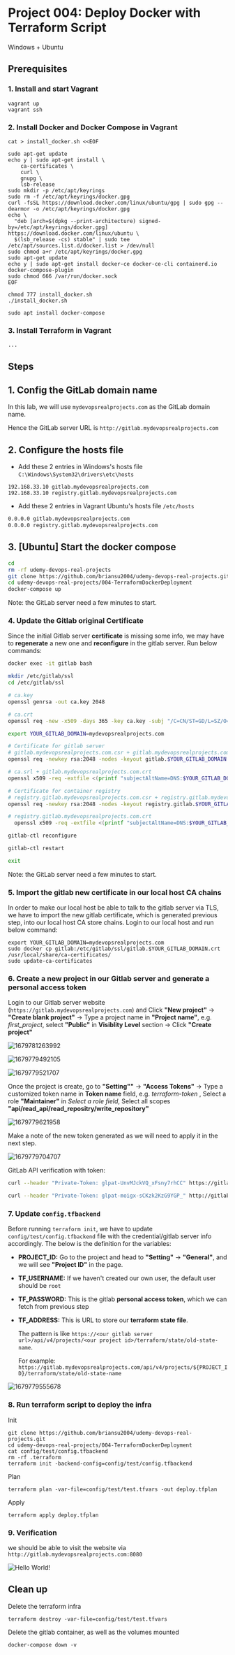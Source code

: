 # Project 004: Deploy Docker with Terraform Script

Windows + Ubuntu

## Prerequisites

### 1. Install and start Vagrant

```dos
vagrant up 
vagrant ssh
```

### 2. Install Docker and Docker Compose in Vagrant

```dos
cat > install_docker.sh <<EOF

sudo apt-get update
echo y | sudo apt-get install \
    ca-certificates \
    curl \
    gnupg \
    lsb-release
sudo mkdir -p /etc/apt/keyrings
sudo rm -f /etc/apt/keyrings/docker.gpg
curl -fsSL https://download.docker.com/linux/ubuntu/gpg | sudo gpg --dearmor -o /etc/apt/keyrings/docker.gpg
echo \
  "deb [arch=$(dpkg --print-architecture) signed-by=/etc/apt/keyrings/docker.gpg] https://download.docker.com/linux/ubuntu \
  $(lsb_release -cs) stable" | sudo tee /etc/apt/sources.list.d/docker.list > /dev/null
sudo chmod a+r /etc/apt/keyrings/docker.gpg
sudo apt-get update
echo y | sudo apt-get install docker-ce docker-ce-cli containerd.io docker-compose-plugin
sudo chmod 666 /var/run/docker.sock
EOF

chmod 777 install_docker.sh
./install_docker.sh

sudo apt install docker-compose
```

### 3. Install Terraform in Vagrant

```dos
...
```

## Steps

## 1. Config the GitLab domain name

In this lab, we will use `mydevopsrealprojects.com` as the GitLab domain name.

Hence the GitLab server URL is `http://gitlab.mydevopsrealprojects.com`

## 2. Configure the **hosts** file

- Add these 2 entries in Windows's hosts file `C:\Windows\System32\drivers\etc\hosts`

```dos
192.168.33.10 gitlab.mydevopsrealprojects.com
192.168.33.10 registry.gitlab.mydevopsrealprojects.com
```

- Add these 2 entries in Vagrant Ubuntu's hosts file `/etc/hosts`

```bash
0.0.0.0 gitlab.mydevopsrealprojects.com
0.0.0.0 registry.gitlab.mydevopsrealprojects.com
```

<!--
## 3. Config the root password

```yml
    hostname: 'gitlab.mydevopsrealprojects.com'
    environment:
      GITLAB_ROOT_PASSWORD: "Password2023#"
      EXTERNAL_URL: "http://gitlab.mydevopsrealprojects.com"
      GITLAB_OMNIBUS_CONFIG: |
        gitlab_rails['initial_root_password'] = "Password2023#"
        gitlab_rails['store_initial_root_password'] = true
        gitlab_rails['display_initial_root_password'] = true
```
-->

## 3. [Ubuntu] Start the docker compose

```bash
cd
rm -rf udemy-devops-real-projects
git clone https://github.com/briansu2004/udemy-devops-real-projects.git
cd udemy-devops-real-projects/004-TerraformDockerDeployment
docker-compose up
```

Note: the GitLab server need a few minutes to start.

<!--
### 1. Deploy a gitlab server to store the terraform state file

```dos
git clone https://github.com/briansu2004/udemy-devops-real-projects.git
cd udemy-devops-real-projects/004-TerraformDockerDeployment
docker-compose up
```

> Note: Once the gitlab container is fully up running, we can run below command to retrieve the initial password, if we haven't specified it in the deployment file. The default admin username should be `root`

```dos
sudo docker exec -it gitlab grep 'Password:' /etc/gitlab/initial_root_password
```

### 2. Add the new DNS record in our local hosts file

In our `docker-compose.yaml`, we have defined our gitlab server hostname in `hostname` field. Add it to our local hosts file so that we can use it to git clone the repo from our gitlab server.

```dos
export Your_Local_Host_IP=<Your_Local_Host_IP>
echo "${Your_Local_Host_IP}  gitlab.mydevopsrealprojects.com" | sudo tee -a /etc/hosts
```

e.g.

```dos
echo "${Your_Local_Host_IP}  gitlab.mydevopsrealprojects.com" | sudo tee -a /etc/hosts
```

Then we should be able to access the Gitlab website via `https://mydevopsrealprojects.com`
-->

### 4. Update the Gitlab original Certificate

Since the initial Gitlab server **certificate** is missing some info, we may have to **regenerate** a new one and **reconfigure** in the gitlab server. Run below commands:

```bash
docker exec -it gitlab bash

mkdir /etc/gitlab/ssl
cd /etc/gitlab/ssl

# ca.key
openssl genrsa -out ca.key 2048

# ca.crt
openssl req -new -x509 -days 365 -key ca.key -subj "/C=CN/ST=GD/L=SZ/O=Acme, Inc./CN=Acme Root CA" -out ca.crt

export YOUR_GITLAB_DOMAIN=mydevopsrealprojects.com

# Certificate for gitlab server
# gitlab.mydevopsrealprojects.com.csr + gitlab.mydevopsrealprojects.com.key
openssl req -newkey rsa:2048 -nodes -keyout gitlab.$YOUR_GITLAB_DOMAIN.key -subj "/C=CN/ST=GD/L=SZ/O=Acme, Inc./CN=*.$YOUR_GITLAB_DOMAIN" -out gitlab.$YOUR_GITLAB_DOMAIN.csr

# ca.srl + gitlab.mydevopsrealprojects.com.crt
openssl x509 -req -extfile <(printf "subjectAltName=DNS:$YOUR_GITLAB_DOMAIN,DNS:gitlab.$YOUR_GITLAB_DOMAIN") -days 365 -in gitlab.$YOUR_GITLAB_DOMAIN.csr -CA ca.crt -CAkey ca.key -CAcreateserial -out gitlab.$YOUR_GITLAB_DOMAIN.crt

# Certificate for container registry
# registry.gitlab.mydevopsrealprojects.com.csr + registry.gitlab.mydevopsrealprojects.com.key
openssl req -newkey rsa:2048 -nodes -keyout registry.gitlab.$YOUR_GITLAB_DOMAIN.key -subj "/C=CN/ST=GD/L=SZ/O=Acme, Inc./CN=*.$YOUR_GITLAB_DOMAIN" -out registry.gitlab.$YOUR_GITLAB_DOMAIN.csr

# registry.gitlab.mydevopsrealprojects.com.crt
  openssl x509 -req -extfile <(printf "subjectAltName=DNS:$YOUR_GITLAB_DOMAIN,DNS:gitlab.$YOUR_GITLAB_DOMAIN,DNS:registry.gitlab.$YOUR_GITLAB_DOMAIN") -days 365 -in registry.gitlab.$YOUR_GITLAB_DOMAIN.csr -CA ca.crt -CAkey ca.key -CAcreateserial -out registry.gitlab.$YOUR_GITLAB_DOMAIN.crt

gitlab-ctl reconfigure

gitlab-ctl restart

exit
```

<!--
```bash
root@gitlab:/etc/gitlab/ssl# ls -l
total 36
-rw-r--r-- 1 root root 1285 Mar 25 23:29 ca.crt
-rw------- 1 root root 1675 Mar 25 23:29 ca.key
-rw-r--r-- 1 root root   41 Mar 25 23:30 ca.srl
-rw-r--r-- 1 root root 1289 Mar 25 23:29 gitlab.mydevopsrealprojects.com.crt
-rw-r--r-- 1 root root  997 Mar 25 23:29 gitlab.mydevopsrealprojects.com.csr
-rw------- 1 root root 1704 Mar 25 23:29 gitlab.mydevopsrealprojects.com.key
-rw-r--r-- 1 root root 1346 Mar 25 23:30 registry.gitlab.mydevopsrealprojects.com.crt
-rw-r--r-- 1 root root  997 Mar 25 23:30 registry.gitlab.mydevopsrealprojects.com.csr
-rw------- 1 root root 1704 Mar 25 23:30 registry.gitlab.mydevopsrealprojects.com.key
```
-->

Note: the GitLab server need a few minutes to start.

<!--
Need to restart docker container???

docker restart gitlab
docker compose up

vagrant@vagrant:~/udemy-devops-real-projects/004-TerraformDockerDeployment$ docker ps
CONTAINER ID   IMAGE                     COMMAND             CREATED          STATUS                    PORTS
           NAMES
126b1543f62b   gitlab/gitlab-ce:latest   "/assets/wrapper"   46 minutes ago   Up 46 minutes (healthy)   0.0.0.0:80->80/tcp, :::80->80/tcp, 0.0.0.0:443->443/tcp, :::443->443/tcp, 0.0.0.0:2222->22/tcp, :::2222->22/tcp   gitlab
vagrant@vagrant:~/udemy-devops-real-projects/004-TerraformDockerDeployment$ docker restart
"docker restart" requires at least 1 argument.
See 'docker restart --help'.

Usage:  docker restart [OPTIONS] CONTAINER [CONTAINER...]

Restart one or more containers
vagrant@vagrant:~/udemy-devops-real-projects/004-TerraformDockerDeployment$ docker restart 12
12
-->

### 5. Import the gitlab new certificate in our local host CA chains

In order to make our local host be able to talk to the gitlab server via TLS, we have to import the new gitlab certificate, which is generated previous step, into our local host CA store chains. Login to our local host and run below command:

```dos
export YOUR_GITLAB_DOMAIN=mydevopsrealprojects.com
sudo docker cp gitlab:/etc/gitlab/ssl/gitlab.$YOUR_GITLAB_DOMAIN.crt /usr/local/share/ca-certificates/
sudo update-ca-certificates
```

<!--
```bash
vagrant@vagrant:~/udemy-devops-real-projects/004-TerraformDockerDeployment$ export YOUR_GITLAB_DOMAIN=mydevopsrealprojects.com
vagrant@vagrant:~/udemy-devops-real-projects/004-TerraformDockerDeployment$ sudo docker cp gitlab:/etc/gitlab/ssl/gitlab.$YOUR_GITLAB_DOMAIN.crt /usr/local/share/ca-certificates/
Preparing to copy...
Successfully copied 3.072kB to /usr/local/share/ca-certificates/
vagrant@vagrant:~/udemy-devops-real-projects/004-TerraformDockerDeployment$
vagrant@vagrant:~/udemy-devops-real-projects/004-TerraformDockerDeployment$ sudo update-ca-certificates
Updating certificates in /etc/ssl/certs...
rehash: warning: skipping ca-certificates.crt,it does not contain exactly one certificate or CRL
1 added, 0 removed; done.
Running hooks in /etc/ca-certificates/update.d...
done.
```
-->

### 6. Create a new project in our Gitlab server and generate a personal access token

Login to our Gitlab server website (`https://gitlab.mydevopsrealprojects.com`) and Click **"New project"** -> **"Create blank project"** -> Type a project name in **"Project name"**, e.g. *first_project*, select **"Public"** in **Visiblity Level** section -> Click **"Create project"**

![1679781263992](image/02_Y_Windows_Ubuntu/1679781263992.png)

![1679779492105](image/01_Y_WindowsOnly/1679779492105.png)

![1679779521707](image/01_Y_WindowsOnly/1679779521707.png)

Once the project is create, go to **"Setting""** -> **"Access Tokens"** -> Type a customized token name in **Token name** field, e.g. *terraform-token* , Select a role **"Maintainer"** in *Select a role field*, Select all scopes **"api/read_api/read_repositry/write_repository"**

![1679779621958](image/01_Y_WindowsOnly/1679779621958.png)

Make a note of the new token generated as we will need to apply it in the next step.

![1679779704707](image/01_Y_WindowsOnly/1679779704707.png)

<!-- glpat-moigx-sCKzk2KzG9YGP_ -->

GitLab API verification with token:

```bash
curl --header "Private-Token: glpat-UnvMJckVQ_xFsny7rhCC" https://gitlab.mydevopsrealprojects.com/api/v4/projects

curl --header "Private-Token: glpat-moigx-sCKzk2KzG9YGP_" http://gitlab.mydevopsrealprojects.com/api/v4/projects
```

### 7. Update `config.tfbackend`

Before running `terraform init`, we have to update `config/test/config.tfbackend` file with the credential/gitlab server info accordingly. The below is the definition for the variables:</br>

- **PROJECT_ID:** Go to the project and head to **"Setting"** -> **"General"**, and we will see **"Project ID"** in the page.
- **TF_USERNAME:** If we haven't created our own user, the default user should be `root`
- **TF_PASSWORD:** This is the gitlab **personal access token**, which we can fetch from previous step
- **TF_ADDRESS:** This is URL to store our **terraform state file**.

  The pattern is like `https://<our gitlab server url>/api/v4/projects/<our project id>/terraform/state/old-state-name`.

  For example: `https://gitlab.mydevopsrealprojects.com/api/v4/projects/${PROJECT_ID}/terraform/state/old-state-name`

![1679779555678](image/01_Y_WindowsOnly/1679779555678.png)

### 8. Run terraform script to deploy the infra

<!--
This is a quick and dirty way to clean up Terraform state -

```bash
rm -rf .terraform
```
-->

Init

```dos
git clone https://github.com/briansu2004/udemy-devops-real-projects.git
cd udemy-devops-real-projects/004-TerraformDockerDeployment
cat config/test/config.tfbackend
rm -rf .terraform
terraform init -backend-config=config/test/config.tfbackend
```

<!--
```bash
vagrant@vagrant:~/udemy-devops-real-projects/004-TerraformDockerDeployment$ terraform init -backend-config=config/test/config.tfbackend

Initializing the backend...

Successfully configured the backend "http"! Terraform will automatically
use this backend unless the backend configuration changes.

Initializing provider plugins...
- Finding kreuzwerker/docker versions matching "~> 2.13.0"...
- Installing kreuzwerker/docker v2.13.0...
- Installed kreuzwerker/docker v2.13.0 (self-signed, key ID 24E54F214569A8A5)

Partner and community providers are signed by their developers.
If you'd like to know more about provider signing, you can read about it here:
https://www.terraform.io/docs/cli/plugins/signing.html

Terraform has created a lock file .terraform.lock.hcl to record the provider
selections it made above. Include this file in your version control repository
so that Terraform can guarantee to make the same selections by default when
you run "terraform init" in the future.

Terraform has been successfully initialized!

You may now begin working with Terraform. Try running "terraform plan" to see
any changes that are required for your infrastructure. All Terraform commands
should now work.

If you ever set or change modules or backend configuration for Terraform,
rerun this command to reinitialize your working directory. If you forget, other
commands will detect it and remind you to do so if necessary.
```
-->

Plan

```dos
terraform plan -var-file=config/test/test.tfvars -out deploy.tfplan
```

<!--
```bash
vagrant@vagrant:~/udemy-devops-real-projects/004-TerraformDockerDeployment$ terraform plan -var-file=config/test/test.tfvars -out deploy.tfplan

Terraform used the selected providers to generate the following execution plan. Resource actions are indicated with the following symbols:
  + create

Terraform will perform the following actions:        

  # docker_container.hello_world will be created     
  + resource "docker_container" "hello_world" {      
      + attach           = false
      + bridge           = (known after apply)       
      + command          = (known after apply)       
      + container_logs   = (known after apply)       
      + entrypoint       = (known after apply)       
      + env              = (known after apply)       
      + exit_code        = (known after apply)       
      + gateway          = (known after apply)       
      + hostname         = (known after apply)       
      + id               = (known after apply)       
      + image            = (known after apply)       
      + init             = (known after apply)       
      + ip_address       = (known after apply)       
      + ip_prefix_length = (known after apply)       
      + ipc_mode         = (known after apply)       
      + log_driver       = "json-file"
      + logs             = false
      + must_run         = true
      + name             = "terraform-docker-example"
      + network_data     = (known after apply)       
      + read_only        = false
      + remove_volumes   = true
      + restart          = "no"
      + rm               = false
      + security_opts    = (known after apply)       
      + shm_size         = (known after apply)       
      + start            = true
      + stdin_open       = false
```
-->

Apply

```dos
terraform apply deploy.tfplan
```

<!--
```bash
vagrant@vagrant:~/udemy-devops-real-projects/004-TerraformDockerDeployment$ terraform apply deploy.tfplan
docker_image.hello_world: Creating...
docker_image.hello_world: Still creating... [10s elapsed]
docker_image.hello_world: Still creating... [20s elapsed]
docker_image.hello_world: Creation complete after 21s [id=sha256:3681d33a9e299fe6788a9c03c5b8f365c59638899539ef5021c3b587e92fe967hello-world]
docker_container.hello_world: Creating...
docker_container.hello_world: Creation complete after 1s [id=199bfef72df9e1e521cb80a20d81ecf375fd7abbd6c476f89382e9471c08aed6]
╷
│ Warning: Deprecated attribute
│
│   on containers.tf line 2, in resource "docker_container" "hello_world":
│    2:   image = docker_image.hello_world.latest
│
│ The attribute "latest" is deprecated. Refer to the provider documentation for details.
│
│ (and one more similar warning elsewhere)
╵

Apply complete! Resources: 2 added, 0 changed, 0 destroyed.

Outputs:

docker_container_name = "terraform-docker-example"
```
-->

### 9. Verification

we should be able to visit the website via `http://gitlab.mydevopsrealprojects.com:8080`

![Hello World!](image/02_Y_Windows_Ubuntu/1679869430545.png)

## Clean up

Delete the terraform infra

```dos
terraform destroy -var-file=config/test/test.tfvars 
```

Delete the gitlab container, as well as the volumes mounted

```dos
docker-compose down -v
```
